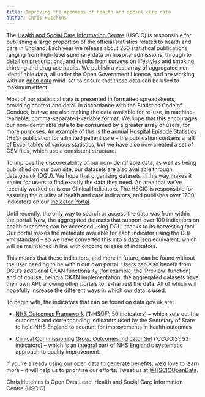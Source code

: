 ```yaml
---
title: Improving the openness of health and social care data
author: Chris Hutchins
---
```


The [Health and Social Care Information Centre](http://www.hscic.gov.uk/) (HSCIC) is responsible for publishing a large proportion of the official statistics related to health and care in England. Each year we release about 250 statistical publications, ranging from high-level summary data on hospital admissions, through to detail on prescriptions, and results from surveys on lifestyles and smoking, drinking and drug use habits. We publish a vast array of aggregated non-identifiable data, all under the Open Government Licence, and are working with an [open data](http://www.hscic.gov.uk/transparency) mind-set to ensure that these data can be used to maximum effect.

Most of our statistical data is presented in formatted spreadsheets, providing context and detail in accordance with the Statistics Code of Conduct, but we are also making the data available for re-use, in machine-readable, comma-separated-variable format. We hope that this encourages our non-identifiable data to be consumed by a greater array of users, for more purposes. An example of this is the annual [Hospital Episode Statistics](http://www.hscic.gov.uk/pubs/hes1314) (HES) publication for admitted patient care – the publication contains a raft of Excel tables of various statistics, but we have also now created a set of CSV files, which use a consistent structure.

To improve the discoverability of our non-identifiable data, as well as being published on our own site, our datasets are also available through data.gov.uk (DGU). We hope that organising datasets in this way makes it easier for users to find exactly the data they need. An area that we’ve recently worked on is our Clinical Indicators. The HSCIC is responsible for assuring the quality of health and care indicators, and publishes over 1700 indicators on our [Indicator Portal](https://indicators.ic.nhs.uk/webview/). 

Until recently, the only way to search or access the data was from within the portal. Now, the aggregated datasets that support over 100 indicators on health outcomes can be accessed using DGU, thanks to its harvesting tool. Our portal makes the metadata available for each indicator using the DDI xml standard – so we have converted this into a [data.json](https://github.com/hscic-open-data/indicator-portal) equivalent, which will be maintained in line with ongoing release of indicators.

This means that these indicators, and more in future, can be found without the user needing to be within our own portal. Users can also benefit from DGU’s additional CKAN functionality (for example, the ‘Preview’ function) and of course, being a CKAN implementation, the aggregated datasets have their own API, allowing other portals to re-harvest the data. All of which will hopefully increase the different ways in which our data is used.

To begin with, the indicators that can be found on data.gov.uk are:

- [NHS Outcomes Framework](http://data.gov.uk/data/search?sort=title_string+asc&q=title%3A+%22nhsof%22&publisher=health-and-social-care-information-centre#search-sort-by) (‘NHSOF’; 50 indicators) – which sets out the outcomes and corresponding indicators used by the Secretary of State to hold NHS England to account for improvements in health outcomes

- [Clinical Commissioning Group Outcomes Indicator Set](http://data.gov.uk/data/search?sort=title_string+asc&q=title%3A+%22ccgois%22&publisher=health-and-social-care-information-centre#search-sort-by) (‘CCGOIS’; 53 indicators) – which is an integral part of NHS England’s systematic approach to quality improvement.

If you’re already using our open data to generate benefits, we’d love to learn more – it will help us to prioritise our efforts. Tweet us at [@HSCICOpenData](http://twitter.com/HSCICOpenData). 

Chris Hutchins is Open Data Lead, Health and Social Care Information Centre (HSCIC)
